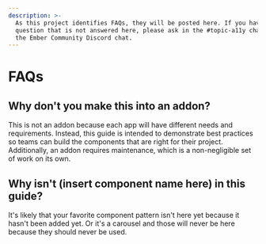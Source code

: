 ```yaml
---
description: >-
  As this project identifies FAQs, they will be posted here. If you have a
  question that is not answered here, please ask in the #topic-a11y channel in
  the Ember Community Discord chat.
---
```


# FAQs

## Why don't you make this into an addon?

This is not an addon because each app will have different needs and requirements. Instead, this guide is intended to demonstrate best practices so teams can build the components that are right for their project. Additionally, an addon requires maintenance, which is a non-negligible set of work on its own. 

## Why isn't \(insert component name here\) in this guide?

It's likely that your favorite component pattern isn't here yet because it hasn't been added yet. Or it's a carousel and those will never be here because they should never be used. 



